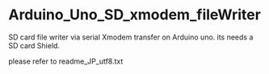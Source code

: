 # Arduino_Uno_SD_xmodem_fileWriter
SD card file writer via serial Xmodem transfer on Arduino uno.  its needs a SD card Shield.

please refer to  readme_JP_utf8.txt
